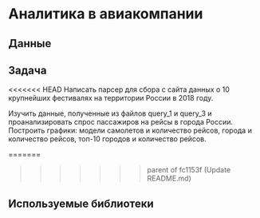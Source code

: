 # Аналитика в авиакомпании

## Данные

## Задача

<<<<<<< HEAD
Написать парсер для сбора с сайта данных о 10 крупнейших фестивалях на территории России в 2018 году.

Изучить данные, полученные из файлов query_1 и query_3 и проанализировать спрос пассажиров на рейсы в города России. Построить графики: модели самолетов и количество рейсов, города и количество рейсов, топ-10 городов и количество рейсов.

=======
>>>>>>> parent of fc1153f (Update README.md)
## Используемые библиотеки
